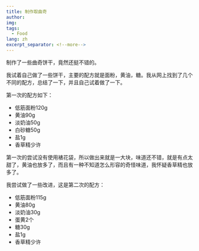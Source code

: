 ```yaml
---
title: 制作取曲奇
author: 
img: 
tags:
  - Food
lang: zh
excerpt_separator: <!--more-->
---
```

制作了一些曲奇饼干，竟然还挺不错的。
<!--more-->
我试着自己做了一些饼干，主要的配方就是面粉，黄油，糖。我从网上找到了几个不同的配方，总结了一下，并且自己试着做了一下。

第一次的配方如下：
- 低筋面粉120g
- 黄油90g
- 淡奶油50g
- 白砂糖50g
- 盐1g
- 香草精少许

第一次的尝试没有使用裱花袋，所以做出来就是一大块，味道还不错，就是有点太甜了，黄油也放多了，而且有一种不知道怎么形容的奇怪味道，我怀疑香草精也放多了。

我尝试做了一些改进，这是第二次的配方：
- 低筋面粉115g
- 黄油80g
- 淡奶油30g
- 蛋黄2个
- 糖30g
- 盐1g
- 香草精少许
